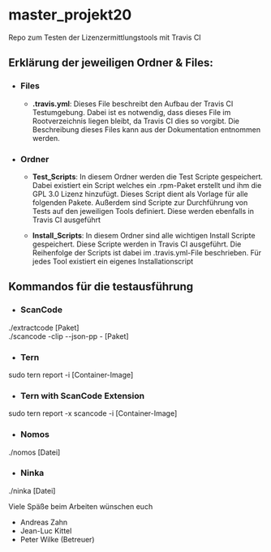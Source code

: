 # master_projekt20
Repo zum Testen der Lizenzermittlungstools mit Travis CI

## Erklärung der jeweiligen Ordner & Files:
* ### Files
  * **.travis.yml**: Dieses File beschreibt den Aufbau der Travis CI Testumgebung. Dabei ist es notwendig, dass dieses File im Rootverzeichnis liegen bleibt, da Travis CI dies so vorgibt. Die Beschreibung dieses Files kann aus der Dokumentation entnommen werden.

* ### Ordner
  * **Test_Scripts**: In diesem Ordner werden die Test Scripte gespeichert. Dabei existiert ein Script welches ein .rpm-Paket erstellt und ihm die GPL 3.0 Lizenz hinzufügt. Dieses Script dient als Vorlage für alle folgenden Pakete. Außerdem sind Scripte zur Durchführung von Tests auf den jeweiligen Tools definiert. Diese werden ebenfalls in Travis CI ausgeführt

  * **Install_Scripts**: In diesem Ordner sind alle wichtigen Install Scripte gespeichert. Diese Scripte werden in Travis CI ausgeführt. Die Reihenfolge der Scripts ist dabei im .travis.yml-File beschrieben. Für jedes Tool existiert ein eigenes Installationscript

## Kommandos für die testausführung

 * ### ScanCode
./extractcode [Paket] <br>
./scancode -clip --json-pp - [Paket]

 * ### Tern
sudo tern report -i [Container-Image]

 * ### Tern with ScanCode Extension
sudo tern report -x scancode -i [Container-Image]

 * ### Nomos
./nomos [Datei]

 * ### Ninka
./ninka [Datei]

Viele Späße beim Arbeiten wünschen euch
* Andreas Zahn
* Jean-Luc Kittel
* Peter Wilke (Betreuer)
